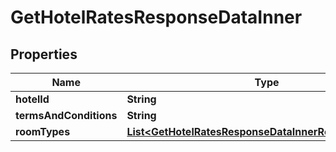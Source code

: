

# GetHotelRatesResponseDataInner

## Properties

Name | Type | Description | Notes
------------ | ------------- | ------------- | -------------
**hotelId** | **String** |  |  [optional]
**termsAndConditions** | **String** |  |  [optional]
**roomTypes** | [**List&lt;GetHotelRatesResponseDataInnerRoomTypesInner&gt;**](GetHotelRatesResponseDataInnerRoomTypesInner.md) |  |  [optional]




